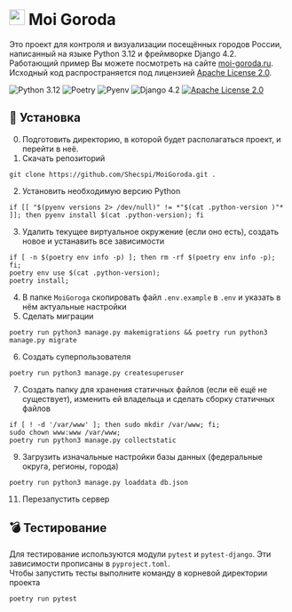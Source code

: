 # <img src="static/image/favicon.ico" height="28"> Moi Goroda
Это проект для контроля и визуализации посещённых городов России, написанный на языке Python 3.12 и фреймворке Django 4.2.  
Работающий пример Вы можете посмотреть на сайте [moi-goroda.ru](https://moi-goroda.ru/).  
Исходный код распространяется под лицензией [Apache License 2.0](https://github.com/Shecspi/MoiGoroda/blob/master/LICENSE).  

![Python 3.12](https://img.shields.io/badge/Python-3.12-blue?style=for-the-badge&logo=python)
![Poetry](https://img.shields.io/badge/Poetry-4cae58?style=for-the-badge)
![Pyenv](https://img.shields.io/badge/Pyenv-e43562?style=for-the-badge)
![Django 4.2](https://img.shields.io/badge/Django-4.2-brightgreen?style=for-the-badge&logo=django)
[![Apache License 2.0](https://img.shields.io/badge/License-Apache%20License%202.0-orange?style=for-the-badge&logo=apache)](https://github.com/Shecspi/MoiGoroda/blob/master/LICENSE)

## :floppy_disk: Установка
0. Подготовить директорию, в которой будет располагаться проект, и перейти в неё.
1. Скачать репозиторий  
```shell
git clone https://github.com/Shecspi/MoiGoroda.git .
```
2. Установить необходимую версию Python  
 ```shell
 if [[ "$(pyenv versions 2> /dev/null)" != *"$(cat .python-version )"* ]]; then pyenv install $(cat .python-version); fi
 ```
3. Удалить текущее виртуальное окружение (если оно есть), создать новое и устанавить все зависимости  
```shell
if [ -n $(poetry env info -p) ]; then rm -rf $(poetry env info -p); fi;
poetry env use $(cat .python-version);
poetry install;
```
4. В папке `MoiGoroga` скопировать файл `.env.example` в `.env` и указать в нём актуальные настройки
5. Сделать миграции  
```shell
poetry run python3 manage.py makemigrations && poetry run python3 manage.py migrate
```
6. Создать суперпользователя
```shell
poetry run python3 manage.py createsuperuser
```
7. Создать папку для хранения статичных файлов (если её ещё не существует), изменить ей владельца и сделать сборку статичных файлов
```shell
if [ ! -d '/var/www' ]; then sudo mkdir /var/www; fi;
sudo chown www:www /var/www;
poetry run python3 manage.py collectstatic
```
9. Загрузить изначальные настройки базы данных (федеральные округа, регионы, города)  
```shell
poetry run python3 manage.py loaddata db.json
```
11. Перезапустить сервер

## :bomb: Тестирование
Для тестирование используются модули `pytest` и `pytest-django`. Эти зависимости прописаны в `pyproject.toml`.  
Чтобы запустить тесты выполните команду в корневой директории проекта
```shell
poetry run pytest
```
